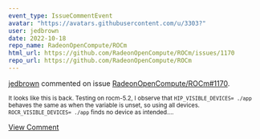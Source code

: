 ```yaml
---
event_type: IssueCommentEvent
avatar: "https://avatars.githubusercontent.com/u/3303?"
user: jedbrown
date: 2022-10-18
repo_name: RadeonOpenCompute/ROCm
html_url: https://github.com/RadeonOpenCompute/ROCm/issues/1170
repo_url: https://github.com/RadeonOpenCompute/ROCm
---
```


<a href='https://github.com/jedbrown' target='_blank'>jedbrown</a> commented on issue <a href='https://github.com/RadeonOpenCompute/ROCm/issues/1170' target='_blank'>RadeonOpenCompute/ROCm#1170</a>.

<small>It looks like this is back. Testing on rocm-5.2, I observe that `HIP_VISIBLE_DEVICES= ./app` behaves the same as when the variable is unset, so using all devices. `ROCR_VISIBLE_DEVICES= ./app` finds no device as intended....</small>

<a href='https://github.com/RadeonOpenCompute/ROCm/issues/1170' target='_blank'>View Comment</a>
